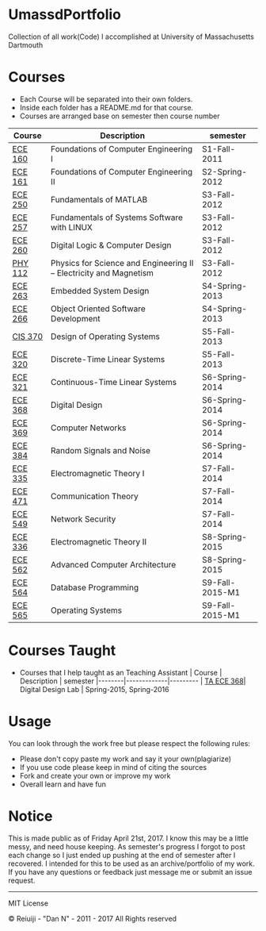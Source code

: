 # UmassdPortfolio

Collection of all work(Code) I accomplished at University of Massachusetts Dartmouth

Courses
=======

* Each Course will be separated into their own folders.
* Inside each folder has a README.md for that course.
* Courses are arranged base on semester then course number

| Course | Description | semester
|--------|-------------|---------
| [ECE 160](ECE160)| Foundations of Computer Engineering I | S1-Fall-2011
| [ECE 161](ECE161)| Foundations of Computer Engineering II | S2-Spring-2012
| [ECE 250](ECE250)| Fundamentals of MATLAB | S3-Fall-2012
| [ECE 257](ECE257)| Fundamentals of Systems Software with LINUX | S3-Fall-2012
| [ECE 260](ECE260)| Digital Logic & Computer Design | S3-Fall-2012
| [PHY 112](PHY112)| Physics for Science and Engineering II – Electricity and Magnetism | S3-Fall-2012
| [ECE 263](ECE263)| Embedded System Design | S4-Spring-2013
| [ECE 266](ECE264)| Object Oriented Software Development | S4-Spring-2013
| [CIS 370](CIS370)| Design of Operating Systems | S5-Fall-2013
| [ECE 320](ECE320)| Discrete-Time Linear Systems | S5-Fall-2013
| [ECE 321](ECE321)| Continuous-Time Linear Systems | S6-Spring-2014
| [ECE 368](ECE368)| Digital Design | S6-Spring-2014
| [ECE 369](ECE369)| Computer Networks | S6-Spring-2014
| [ECE 384](ECE384)| Random Signals and Noise | S6-Spring-2014
| [ECE 335](ECE335)| Electromagnetic Theory I | S7-Fall-2014
| [ECE 471](ECE471)| Communication Theory | S7-Fall-2014
| [ECE 549](https://github.com/Reiuiji/Network-Security-Programs)| Network Security | S7-Fall-2014
| [ECE 336](ECE336)| Electromagnetic Theory II | S8-Spring-2015
| [ECE 562](ECE562)| Advanced Computer Architecture  | S8-Spring-2015
| [ECE 564](https://github.com/Reiuiji/ECE564-Database-Programming)| Database Programming  | S9-Fall-2015-M1
| [ECE 565](https://github.com/Reiuiji/ECE565-Operating-Systems)| Operating Systems  | S9-Fall-2015-M1

Courses Taught
==============

* Courses that I help taught as an Teaching Assistant
| Course | Description | semester
|--------|-------------|---------
| [TA ECE 368](https://github.com/Reiuiji/ECE368-Lab)| Digital Design Lab | Spring-2015, Spring-2016

Usage
=====

You can look through the work free but please respect the following rules:
* Please don't copy paste my work and say it your own(plagiarize)
* If you use code please keep in mind of citing the sources
* Fork and create your own or improve my work
* Overall learn and have fun

Notice
======
This is made public as of Friday April 21st, 2017.
I know this may be a little messy, and need house keeping. As semester's progress I forgot to post each change so I just ended up pushing at the end of semester after I recovered.
I intended for this to be used as an archive/portfolio of my work. If you have any questions or feedback just message me or submit an issue request.

-----
MIT License

© Reiuiji - "Dan N" - 2011 - 2017 All Rights reserved
